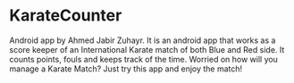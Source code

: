 # KarateCounter
Android app by Ahmed Jabir Zuhayr.
It is an android app that works as a score keeper of an International Karate match of both Blue and Red side. It counts points, fouls and keeps track of the time.
Worried on how will you manage a Karate Match? Just try this app and enjoy the match!
